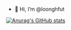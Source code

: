 - 👋 Hi, I’m @loonghfut

[![Anurag's GitHub stats](https://github-readme-stats.vercel.app/api?username=loonghfut)](https://github.com/anuraghazra/github-readme-stats)


<!---
loonghfut/loonghfut is a ✨ special ✨ repository because its `README.md` (this file) appears on your GitHub profile.
You can click the Preview link to take a look at your changes.
--->
